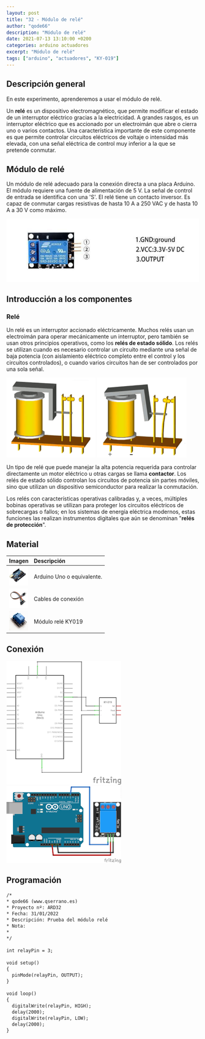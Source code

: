 ```yaml
---
layout: post
title: "32 - Módulo de relé"
author: "qode66"
description: "Módulo de relé"
date: 2021-07-13 13:10:00 +0200
categories: arduino actuadores
excerpt: "Módulo de relé"
tags: ["arduino", "actuadores", "KY-019"]
---
```


[img1]: /assets/imatges/ard/ard_32_01.png "Pines del módulo KY-019"
[img2]: /assets/imatges/ard/ard_32_02.png "Relé en reposo"
[img3]: /assets/imatges/ard/ard_32_03.png "Relé activado"
[img4]: /assets/imatges/ard/ard_32_04.png "Esquema eléctrico módulo KY-019"
[img5]: /assets/imatges/ard/ard_32_05.png "Cableado módulo KY-019"

## Descripción general

En este experimento, aprenderemos a usar el módulo de relé.

Un **relé** es un dispositivo electromagnético, que permite modificar
el estado de un interruptor eléctrico gracias a la electricidad. A grandes
rasgos, es un interruptor eléctrico que es accionado por un electroimán que
abre o cierra uno o varios contactos. Una característica importante
de este componente es que permite controlar circuitos eléctricos de
voltaje o intensidad más elevada, con una señal eléctrica de control
muy inferior a la que se pretende conmutar.

## Módulo de relé

Un módulo de relé adecuado para la conexión directa a una placa Arduino.
El módulo requiere una fuente de alimentación de 5 V. La señal de control
de entrada se identifica con una 'S'. El relé tiene un contacto inversor.
Es capaz de conmutar cargas resistivas de hasta 10 A a 250 VAC y de
hasta 10 A a 30 V como máximo.

![Pines del módulo KY-019][img1]

## Introducción a los componentes

### Relé

Un relé es un interruptor accionado eléctricamente. Muchos relés usan un
electroimán para operar mecánicamente un interruptor, pero también
se usan otros principios operativos, como los **relés de estado sólido**.
Los relés se utilizan cuando es necesario controlar un circuito mediante
una señal de baja potencia (con aislamiento eléctrico completo entre el
control y los circuitos controlados), o cuando varios circuitos han de ser
controlados por una sola señal.

![Relé en reposo][img2]
![Relé activado][img3]

Un tipo de relé que puede manejar la alta potencia requerida para
controlar directamente un motor eléctrico u otras cargas se llama
**contactor**. Los relés de estado sólido controlan los circuitos de
potencia sin partes móviles, sino que utilizan un dispositivo
semiconductor para realizar la conmutación.

Los relés con características operativas calibradas y, a veces,
múltiples bobinas operativas se utilizan para proteger los circuitos
eléctricos de sobrecargas o fallos; en los sistemas de energía
eléctrica modernos, estas funciones las realizan instrumentos digitales
que aún se denominan "**relés de protección**".

## Material

|                               Imagen                               | Descripción                |
| :----------------------------------------------------------------: | :------------------------ |
| <img src="/assets/imatges/mat/mat_unor3.png" width="50" height="50">  | Arduino Uno o equivalente. |
| <img src="/assets/imatges/mat/mat_cables.png" width="50" height="50"> | Cables de conexión        |
| <img src="/assets/imatges/mat/mat_KY-019.png" width="50" height="50"> | Módulo relé KY019          |

## Conexión

![Esquema eléctrico módulo KY-019][img4]
![Cableado módulo KY-019][img5]

## Programación

```Arduino
/*
* qode66 (www.qserrano.es)
* Proyecto nº: ARD32
* Fecha: 31/01/2022
* Descripción: Prueba del módulo relé
* Nota:
*
*/

int relayPin = 3;

void setup()
{
  pinMode(relayPin, OUTPUT);
}

void loop()
{
  digitalWrite(relayPin, HIGH);
  delay(2000);
  digitalWrite(relayPin, LOW);
  delay(2000);
}
```
